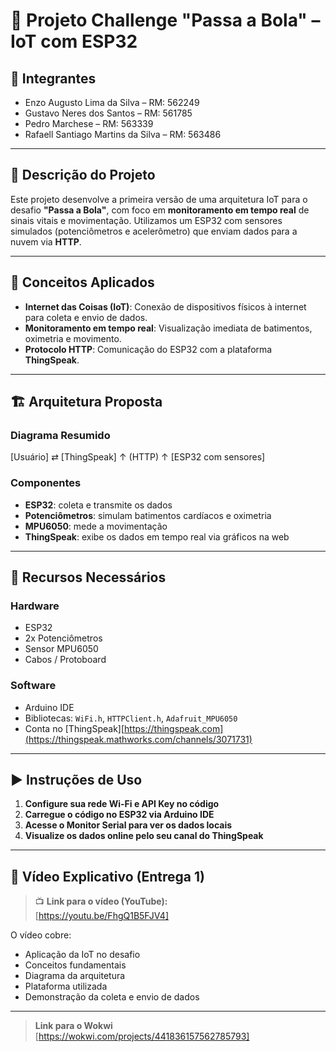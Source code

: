 # 🚀 Projeto Challenge "Passa a Bola" – IoT com ESP32

## 👥 Integrantes

- Enzo Augusto Lima da Silva – RM: 562249  
- Gustavo Neres dos Santos – RM: 561785  
- Pedro Marchese – RM: 563339  
- Rafaell Santiago Martins da Silva – RM: 563486  

---

## 🎯 Descrição do Projeto

Este projeto desenvolve a primeira versão de uma arquitetura IoT para o desafio **"Passa a Bola"**, com foco em **monitoramento em tempo real** de sinais vitais e movimentação. Utilizamos um ESP32 com sensores simulados (potenciômetros e acelerômetro) que enviam dados para a nuvem via **HTTP**. 

---

## 🧠 Conceitos Aplicados

- **Internet das Coisas (IoT)**: Conexão de dispositivos físicos à internet para coleta e envio de dados.
- **Monitoramento em tempo real**: Visualização imediata de batimentos, oximetria e movimento.
- **Protocolo HTTP**: Comunicação do ESP32 com a plataforma **ThingSpeak**.

---

## 🏗️ Arquitetura Proposta

### Diagrama Resumido

[Usuário] ⇄ [ThingSpeak]
↑
(HTTP)
↑
[ESP32 com sensores]

### Componentes

- **ESP32**: coleta e transmite os dados  
- **Potenciômetros**: simulam batimentos cardíacos e oximetria  
- **MPU6050**: mede a movimentação  
- **ThingSpeak**: exibe os dados em tempo real via gráficos na web  

---

## 🧰 Recursos Necessários

### Hardware
- ESP32  
- 2x Potenciômetros  
- Sensor MPU6050  
- Cabos / Protoboard  

### Software
- Arduino IDE  
- Bibliotecas: `WiFi.h`, `HTTPClient.h`, `Adafruit_MPU6050`  
- Conta no [ThingSpeak][https://thingspeak.com](https://thingspeak.mathworks.com/channels/3071731)

---

## ▶️ Instruções de Uso

1. **Configure sua rede Wi-Fi e API Key no código**  
2. **Carregue o código no ESP32 via Arduino IDE**  
3. **Acesse o Monitor Serial para ver os dados locais**  
4. **Visualize os dados online pelo seu canal do ThingSpeak**

---

## 🎥 Vídeo Explicativo (Entrega 1)

> 📺 **Link para o vídeo (YouTube):**  
> [https://youtu.be/FhgQ1B5FJV4]

O vídeo cobre:
- Aplicação da IoT no desafio
- Conceitos fundamentais
- Diagrama da arquitetura
- Plataforma utilizada
- Demonstração da coleta e envio de dados

---

> **Link para o Wokwi**
> [https://wokwi.com/projects/441836157562785793]

